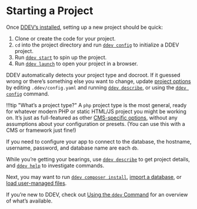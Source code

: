 # Starting a Project

Once [DDEV’s installed](./install/ddev-installation.md), setting up a new project should be quick:

1. Clone or create the code for your project.
2. `cd` into the project directory and run [`ddev config`](./usage/commands.md#config) to initialize a DDEV project.
3. Run [`ddev start`](./usage/commands.md#start) to spin up the project.
4. Run [`ddev launch`](./usage/commands.md#launch) to open your project in a browser.

DDEV automatically detects your project type and docroot. If it guessed wrong or there’s something else you want to change, update [project options](./configuration/config.md) by editing `.ddev/config.yaml` and running [`ddev describe`](./usage/commands.md#start), or using the [`ddev config`](./usage/commands.md#config) command.

!!!tip "What’s a project type?"
    A `php` project type is the most general, ready for whatever modern PHP or static HTML/JS project you might be working on. It’s just as full-featured as other [CMS-specific options](./quickstart.md), without any assumptions about your configuration or presets. (You can use this with a CMS or framework just fine!)

If you need to configure your app to connect to the database, the hostname, username, password, and database name are each `db`.

While you’re getting your bearings, use [`ddev describe`](./usage/commands.md#describe) to get project details, and [`ddev help`](./usage/commands.md#help) to investigate commands.

Next, you may want to run [`ddev composer install`](./usage/commands.md#composer), [import a database](./usage/commands.md#import-db), or [load user-managed files](./usage/commands.md#import-files).

If you’re new to DDEV, check out [Using the `ddev` Command](./usage/cli.md) for an overview of what’s available.
